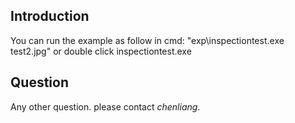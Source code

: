 Introduction
--------------------
You can run the example as follow in cmd:
"exp\inspectiontest.exe test2.jpg"
or double click inspectiontest.exe 

Question
-----------------
Any other question. please contact *chenliang*.